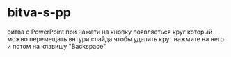 # bitva-s-pp
битва с PowerPoint
при нажати на кнопку появляеться круг который можно перемещать внтури слайда
чтобы удалить круг нажмите на него и потом на клавишу "Backspace"
